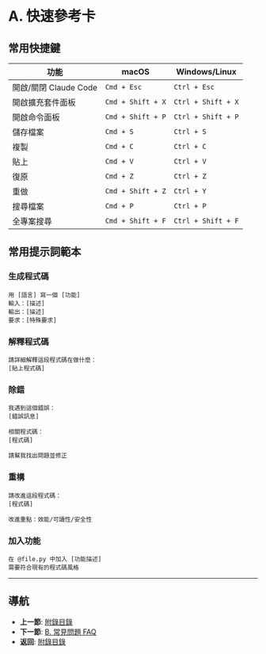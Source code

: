 # A. 快速參考卡

## 常用快捷鍵

| 功能 | macOS | Windows/Linux |
|------|-------|---------------|
| 開啟/關閉 Claude Code | `Cmd + Esc` | `Ctrl + Esc` |
| 開啟擴充套件面板 | `Cmd + Shift + X` | `Ctrl + Shift + X` |
| 開啟命令面板 | `Cmd + Shift + P` | `Ctrl + Shift + P` |
| 儲存檔案 | `Cmd + S` | `Ctrl + S` |
| 複製 | `Cmd + C` | `Ctrl + C` |
| 貼上 | `Cmd + V` | `Ctrl + V` |
| 復原 | `Cmd + Z` | `Ctrl + Z` |
| 重做 | `Cmd + Shift + Z` | `Ctrl + Y` |
| 搜尋檔案 | `Cmd + P` | `Ctrl + P` |
| 全專案搜尋 | `Cmd + Shift + F` | `Ctrl + Shift + F` |

## 常用提示詞範本

### 生成程式碼
```
用 [語言] 寫一個 [功能]
輸入：[描述]
輸出：[描述]
要求：[特殊要求]
```

### 解釋程式碼
```
請詳細解釋這段程式碼在做什麼：
[貼上程式碼]
```

### 除錯
```
我遇到這個錯誤：
[錯誤訊息]

相關程式碼：
[程式碼]

請幫我找出問題並修正
```

### 重構
```
請改進這段程式碼：
[程式碼]

改進重點：效能/可讀性/安全性
```

### 加入功能
```
在 @file.py 中加入 [功能描述]
需要符合現有的程式碼風格
```

---

## 導航

- **上一節**: [附錄目錄](./README.md)
- **下一節**: [B. 常見問題 FAQ](./B-faq.md)
- **返回**: [附錄目錄](./README.md)
